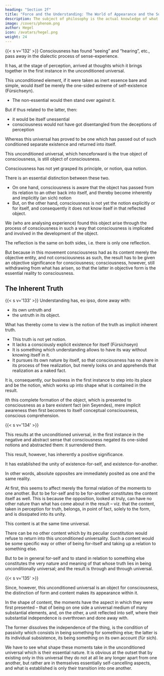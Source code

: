 ```yaml
---
heading: "Section 2f"
title: "Force and the Understanding: The World of Appearance and the Supersensible World"
description: The subject of philosophy is the actual knowledge of what truly is.
image: /covers/phenom.png
author: Hegel
icon: /avatars/hegel.png
weight: 24
---
```



{{< s v='132' >}} Consciousness has found “seeing” and “hearing”, etc., pass away in the dialectic process of sense-experience.

It has, at the stage of perception, arrived at thoughts which it brings together in the first instance in the unconditioned universal. 

This unconditioned element, if it were taken as inert essence bare and simple, would itself be merely the one-sided extreme of self-existence (Fürsichseyn).
- The non-essential would then stand over against it. 

But if thus related to the latter, then:
- it would be itself unessential
- consciousness would not have got disentangled from the deceptions of perception

Whereas this universal has proved to be one which has passed out of such conditioned separate existence and returned into itself.

This unconditioned universal, which henceforward is the true object of consciousness, is still object of consciousness.

Consciousness has not yet grasped its principle, or notion, qua notion.

There is an essential distinction between these two. 

- On one hand, consciousness is aware that the object has passed from its relation to an other back into itself, and thereby become inherently and implicitly (an sich) notion
- But, on the other hand, consciousness is not yet the notion explicitly or for itself, and consequently it does not know itself in that reflected object. 

We (who are analysing experience) found this object arise through the process of consciousness in such a way that consciousness is implicated and involved in the development of the object. 

The reflection is the same on both sides, i.e. there is only one reflection. 

But because in this movement consciousness had as its content merely the objective entity, and not consciousness as such, the result has to be given an objective significance for consciousness; consciousness, however, still withdrawing from what has arisen, so that the latter in objective form is the essential reality to consciousness.


## The Inherent Truth

{{< s v='133' >}} Understanding has, eo ipso, done away with:
- its own untruth and
- the untruth in its object.

What has thereby come to view is the notion of the truth as implicit inherent truth.
- This truth is not yet notion.
- It lacks a consciously explicit existence for itself (Fürsichseyn)
- It is something which understanding allows to have its way without knowing itself in it.
- It pursues its own nature by itself, so that consciousness has no share in its process of free realization, but merely looks on and apprehends that realization as a naked fact.

It is, consequently, our business in the first instance to step into its place and be the notion, which works up into shape what is contained in the result. 

ith this complete formation of the object, which is presented to consciousness as a bare existent fact (ein Seyendes), mere implicit awareness then first becomes to itself conceptual consciousness, conscious comprehension.


{{< s v='134' >}}

This results at the unconditioned universal, in the first instance in the negative and abstract sense that consciousness negated its one-sided notions and abstracted them: it surrendered them.

This result, however, has inherently a positive significance.

It has established the unity of existence-for-self, and existence-for-another.

In other words, absolute opposites are immediately posited as one and the same reality. 

At first, this seems to affect merely the formal relation of the moments to one another. But to be for-self and to be for-another constitutes the content itself as well. This is because the opposition, looked at truly, can have no other nature than what has come about in the result – viz. that the content, taken in perception for truth, belongs, in point of fact, solely to the form, and is dissipated into its unity.

This content is at the same time universal.

There can be no other content which by its peculiar constitution would refuse to return into this unconditioned universality. Such a content would be some specific way or other of being for-itself and taking up a relation to something else. 

But to be in general for-self and to stand in relation to something else constitutes the very nature and meaning of that whose truth lies in being unconditionally universal; and the result is through and through universal.


{{< s v='135' >}}

Since, however, this unconditioned universal is an object for consciousness, the distinction of form and content makes its appearance within it. 

In the shape of content, the moments have the aspect in which they were first presented – that of being on one side a universal medium of many substantial elements, and, on the other, a unit reflected into self, where their substantial independence is overthrown and done away with. 

The former dissolves the independence of the thing, is the condition of passivity which consists in being something for something else; the latter is its individual subsistence, its being something on its own account (für sich). 

We have to see what shape these moments take in the unconditioned universal which is their essential nature. It is obvious at the outset that by existing only in this universal they do not at all lie any longer apart from one another, but rather are in themselves essentially self-cancelling aspects, and what is established is only their transition into one another.
